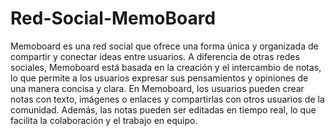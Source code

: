 # Red-Social-MemoBoard
Memoboard es una red social que ofrece una forma única y organizada de compartir y conectar ideas entre usuarios. A diferencia de otras redes sociales, Memoboard está basada en la creación y el intercambio de notas, lo que permite a los usuarios expresar sus pensamientos y opiniones de una manera concisa y clara.
En Memoboard, los usuarios pueden crear notas con texto, imágenes o enlaces y compartirlas con otros usuarios de la comunidad. Además, las notas pueden ser editadas en tiempo real, lo que facilita la colaboración y el trabajo en equipo.
